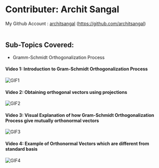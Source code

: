 # Contributer: Archit Sangal
My Github Account : <a href="https://github.com/architsangal">architsangal</a> (https://github.com/architsangal)
<br/></br>

## Sub-Topics Covered:
+ Gramm-Schmidt Orthogonalization Process

#### Video 1: Introduction to Gram-Schmidt Orthogonalization Process
![GIF1](file7.gif)

#### Video 2: Obtaining orthogonal vectors using projections
![GIF2](file8.gif)

#### Video 3: Visual Explanation of how Gram-Schmidt Orthogonalization Process give mutually orthonormal vectors
![GIF3](file5.gif)

#### Video 4: Example of Orthonormal Vectors which are different from standard basis
![GIF4](file6.gif)